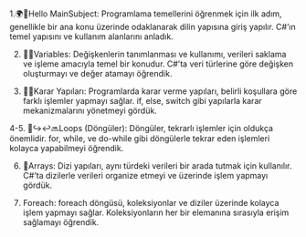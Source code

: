 1.🌍🌌Hello MainSubject: Programlama temellerini öğrenmek için ilk adım, genellikle bir ana konu üzerinde odaklanarak dilin yapısına giriş yapılır. C#’ın temel yapısını ve kullanım alanlarını anladık.


2. 📌📍Variables: Değişkenlerin tanımlanması ve kullanımı, verileri saklama ve işleme amacıyla temel bir konudur. C#’ta veri türlerine göre değişken oluşturmayı ve değer atamayı öğrendik.


3. 🏁🚩Karar Yapıları: Programlarda karar verme yapıları, belirli koşullara göre farklı işlemler yapmayı sağlar. if, else, switch gibi yapılarla karar mekanizmalarını yönetmeyi gördük.



4-5. 🔄↪↩🔜Loops (Döngüler): Döngüler, tekrarlı işlemler için oldukça önemlidir. for, while, ve do-while gibi döngülerle tekrar eden işlemleri kolayca yapabilmeyi öğrendik.

6. 🔢Arrays: Dizi yapıları, aynı türdeki verileri bir arada tutmak için kullanılır. C#’ta dizilerle verileri organize etmeyi ve üzerinde işlem yapmayı gördük.


7. Foreach: foreach döngüsü, koleksiyonlar ve diziler üzerinde kolayca işlem yapmayı sağlar. Koleksiyonların her bir elemanına sırasıyla erişim sağlamayı öğrendik.
